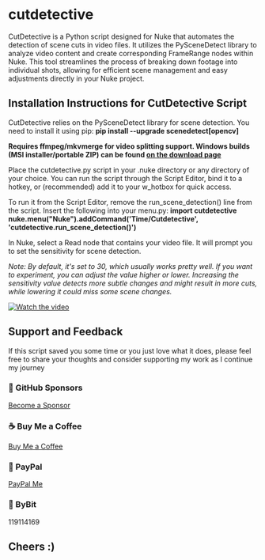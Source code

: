# cutdetective
CutDetective is a Python script designed for Nuke that automates the detection of scene cuts in video files. It utilizes the PySceneDetect library to analyze video content and create corresponding FrameRange nodes within Nuke. This tool streamlines the process of breaking down footage into individual shots, allowing for efficient scene management and easy adjustments directly in your Nuke project.

## Installation Instructions for CutDetective Script

CutDetective relies on the PySceneDetect library for scene detection. You need to install it using pip:
**pip install --upgrade scenedetect[opencv]**

**Requires ffmpeg/mkvmerge for video splitting support. Windows builds (MSI installer/portable ZIP) can be found [on the download page](https://www.scenedetect.com/download/)**

Place the cutdetective.py script in your .nuke directory or any directory of your choice.
You can run the script through the Script Editor, bind it to a hotkey, or (recommended) add it to your w_hotbox for quick access.

To run it from the Script Editor, remove the run_scene_detection() line from the script. Insert the following into your menu.py:
**import cutdetective
nuke.menu("Nuke").addCommand('Time/Cutdetective', 'cutdetective.run_scene_detection()')**

In Nuke, select a Read node that contains your video file.
It will prompt you to set the sensitivity for scene detection.

*Note: 
By default, it's set to 30, which usually works pretty well. If you want to experiment, you can adjust the value higher or lower. Increasing the sensitivity value detects more subtle changes and might result in more cuts, while lowering it could miss some scene changes.*

[![Watch the video](https://img.youtube.com/vi/CNX4QDJAd98/maxresdefault.jpg)](https://youtu.be/CNX4QDJAd98)

## Support and Feedback

If this script saved you some time or you just love what it does, please feel free to share your thoughts and consider supporting my work as I continue my journey

### 💖 GitHub Sponsors
[Become a Sponsor](https://github.com/sponsors/natlrazfx)
### ☕ Buy Me a Coffee
[Buy Me a Coffee](https://www.buymeacoffee.com/natlrazfx)
### 💸 PayPal
[PayPal Me](https://paypal.me/natlrazfx)
### 👾 ByBit
119114169


## Cheers :) 
